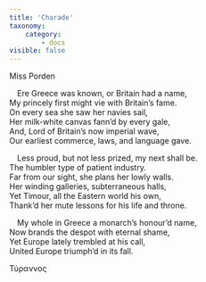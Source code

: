 ```yaml
---
title: 'Charade'
taxonomy:
    category:
        - docs
visible: false
---
```


<div class="author">Miss Porden</div>

&emsp;Ere Greece was known, or Britain had a name,  
My princely first might vie with Britain’s fame.  
On every sea she saw her navies sail,  
Her milk-white canvas fann’d by every gale,  
And, Lord of Britain’s now imperial wave,  
Our earliest commerce, laws, and language gave.

&emsp;Less proud, but not less prized, my next shall be.  
The humbler type of patient industry.  
Far from our sight, she plans her lowly walls.  
Her winding galleries, subterraneous halls,  
Yet Timour, all the Eastern world his own,  
Thank’d her mute lessons for his life and throne.  

&emsp;My whole in Greece a monarch’s honour’d name,  
Now brands the despot with eternal shame,  
Yet Europe lately trembled at his call,  
United Europe triumph’d in its fall.

Τύραννος

